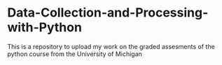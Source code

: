 # Data-Collection-and-Processing-with-Python
This is a repository to upload my work on the graded assesments of the python course from the University of Michigan
